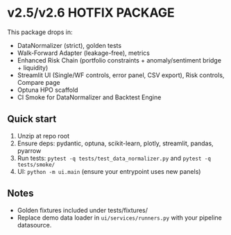 # v2.5/v2.6 HOTFIX PACKAGE

This package drops in:
- DataNormalizer (strict), golden tests
- Walk-Forward Adapter (leakage-free), metrics
- Enhanced Risk Chain (portfolio constraints + anomaly/sentiment bridge + liquidity)
- Streamlit UI (Single/WF controls, error panel, CSV export), Risk controls, Compare page
- Optuna HPO scaffold
- CI Smoke for DataNormalizer and Backtest Engine

## Quick start
1) Unzip at repo root
2) Ensure deps: pydantic, optuna, scikit-learn, plotly, streamlit, pandas, pyarrow
3) Run tests: `pytest -q tests/test_data_normalizer.py` and `pytest -q tests/smoke/`
4) UI: `python -m ui.main` (ensure your entrypoint uses new panels)

## Notes
- Golden fixtures included under tests/fixtures/
- Replace demo data loader in `ui/services/runners.py` with your pipeline datasource.
